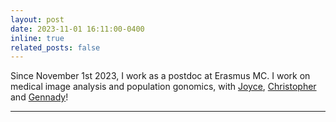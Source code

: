 ```yaml
---
layout: post
date: 2023-11-01 16:11:00-0400
inline: true
related_posts: false
---
```

Since November 1st 2023, I work as a postdoc at Erasmus MC. I work on medical image analysis and population gonomics, with [Joyce](https://www.erasmusmc.nl/en/research/researchers/meurs-joyce-van), [Christopher](https://www.fhi.no/en/ab/departments-and-centres/physical-health-and-ageing/christopher-sivert-nielsen/) and [Gennady](https://www.roshchupkin.org/)!


***
